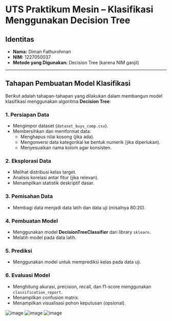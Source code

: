 # UTS Praktikum Mesin – Klasifikasi Menggunakan Decision Tree

## Identitas
- **Nama:** Diman Fathurohman  
- **NIM:** 1227050037  
- **Metode yang Digunakan:** Decision Tree (karena NIM ganjil)

---

## Tahapan Pembuatan Model Klasifikasi

Berikut adalah tahapan-tahapan yang dilakukan dalam membangun model klasifikasi menggunakan algoritma **Decision Tree**:

### 1. Persiapan Data
- Mengimpor dataset (`dataset_buys_comp.csv`).
- Membersihkan dan memformat data:
  - Menghapus nilai kosong (jika ada).
  - Mengonversi data kategorikal ke bentuk numerik (jika diperlukan).
  - Menyesuaikan nama kolom agar konsisten.

### 2. Eksplorasi Data
- Melihat distribusi kelas target.
- Analisis korelasi antar fitur (jika relevan).
- Menampilkan statistik deskriptif dasar.

### 3. Pemisahan Data
- Membagi data menjadi data latih dan data uji (misalnya 80:20).
  
### 4. Pembuatan Model
- Menggunakan model **DecisionTreeClassifier** dari library `sklearn`.
- Melatih model pada data latih.

### 5. Prediksi
- Menggunakan model untuk memprediksi kelas pada data uji.

### 6. Evaluasi Model
- Menghitung akurasi, precision, recall, dan f1-score menggunakan `classification_report`.
- Menampilkan confusion matrix.
- Menampilkan visualisasi pohon keputusan (opsional).



![image](https://github.com/user-attachments/assets/43b98cac-07f3-4dfb-ab6d-672e78bf9e55)
![image](https://github.com/user-attachments/assets/91172a60-4b4e-4360-827b-f15bb9cc01bb)
![image](https://github.com/user-attachments/assets/1ebd709f-b6c3-408f-b84a-aabdbba5a0a3)


